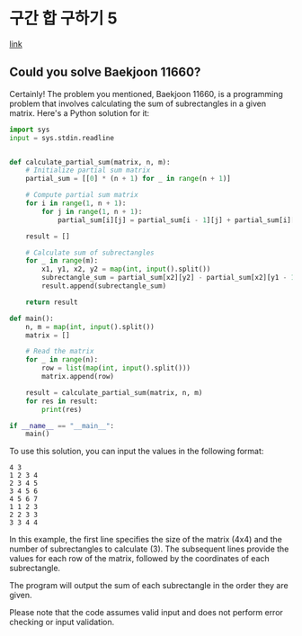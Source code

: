 # 구간 합 구하기 5

[link](https://www.acmicpc.net/problem/11660)

## Could you solve Baekjoon 11660?

Certainly! The problem you mentioned, Baekjoon 11660, is a programming problem that involves calculating the sum of subrectangles in a given matrix. Here's a Python solution for it:

```python
import sys
input = sys.stdin.readline


def calculate_partial_sum(matrix, n, m):
    # Initialize partial sum matrix
    partial_sum = [[0] * (n + 1) for _ in range(n + 1)]

    # Compute partial sum matrix
    for i in range(1, n + 1):
        for j in range(1, n + 1):
            partial_sum[i][j] = partial_sum[i - 1][j] + partial_sum[i][j - 1] - partial_sum[i - 1][j - 1] + matrix[i - 1][j - 1]

    result = []

    # Calculate sum of subrectangles
    for _ in range(m):
        x1, y1, x2, y2 = map(int, input().split())
        subrectangle_sum = partial_sum[x2][y2] - partial_sum[x2][y1 - 1] - partial_sum[x1 - 1][y2] + partial_sum[x1 - 1][y1 - 1]
        result.append(subrectangle_sum)

    return result

def main():
    n, m = map(int, input().split())
    matrix = []

    # Read the matrix
    for _ in range(n):
        row = list(map(int, input().split()))
        matrix.append(row)

    result = calculate_partial_sum(matrix, n, m)
    for res in result:
        print(res)

if __name__ == "__main__":
    main()
```

To use this solution, you can input the values in the following format:

```
4 3
1 2 3 4
2 3 4 5
3 4 5 6
4 5 6 7
1 1 2 3
2 2 3 3
3 3 4 4
```

In this example, the first line specifies the size of the matrix (4x4) and the number of subrectangles to calculate (3). The subsequent lines provide the values for each row of the matrix, followed by the coordinates of each subrectangle.

The program will output the sum of each subrectangle in the order they are given.

Please note that the code assumes valid input and does not perform error checking or input validation.
